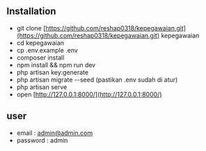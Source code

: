 ## Installation

- git clone [https://github.com/reshap0318/kepegawaian.git](https://github.com/reshap0318/kepegawaian.git) kepegawaian
- cd kepegawaian
- cp .env.example .env
- composer install
- npm install && npm run dev
- php artisan key:generate
- php artisan migrate --seed (pastikan .env sudah di atur)
- php artisan serve
- open [http://127.0.0.1:8000/](http://127.0.0.1:8000/)

## user
- email : admin@admin.com
- password : admin